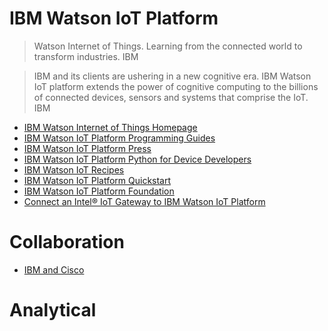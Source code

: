 # IBM Watson IoT Platform

> Watson Internet of Things. Learning from the connected world to transform industries. IBM

> IBM and its clients are ushering in a new cognitive era. IBM Watson IoT platform extends the power of cognitive computing to the billions of connected devices, sensors and systems that comprise the IoT. IBM

- [IBM Watson Internet of Things Homepage](http://www.ibm.com/internet-of-things/)
- [IBM Watson IoT Platform Programming Guides](https://docs.internetofthings.ibmcloud.com/)
- [IBM Watson IoT Platform Press](https://developer.ibm.com/iotfoundation/blog/2016/02/12/the-ibm-watson-iot-platform-arrives/)
- [IBM Watson IoT Platform Python for Device Developers](https://docs.internetofthings.ibmcloud.com/devices/libraries/python.html)
- [IBM Watson IoT Recipes](https://developer.ibm.com/recipes/)
- [IBM Watson IoT Platform Quickstart](https://quickstart.internetofthings.ibmcloud.com/#/)
- [IBM Watson IoT Platform Foundation](https://developer.ibm.com/iotfoundation/)
- [Connect an Intel® IoT Gateway to IBM Watson IoT Platform](https://developer.ibm.com/recipes/tutorials/connect-an-intel-iot-gateway-to-iot-foundation/)

# Collaboration

- [IBM and Cisco](http://www.ibm.com/internet-of-things/iot-news/announcements/IBM-Cisco/)

# Analytical

